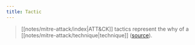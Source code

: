```yaml
---
title: Tactic
---
```


> [[notes/mitre-attack/index|ATT&CK]] tactics represent the why of a [[notes/mitre-attack/technique|technique]] ([source](https://attack.mitre.org/tactics/enterprise/)).
